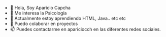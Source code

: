 - 👋 Hola, Soy Aparicio Capcha
- 👀 Me interesa la Psicología
- 🌱 Actualmente estoy aprendiendo HTML, Java.. etc etc 
- 💞️ Puedo colaborar en proyectos 
- 📫 Puedes contactarme en apariciocch en las diferentes redes sociales. 
<!---
apariciocch/apariciocch is a ✨ special ✨ repository because its `README.md` (this file) appears on your GitHub profile.
You can click the Preview link to take a look at your changes.
--->

